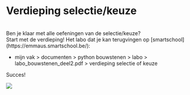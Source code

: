 # Verdieping selectie/keuze

<br>
Ben je klaar met alle oefeningen van de selectie/keuze? <br>
Start met de verdieping! Het labo dat je kan terugvingen  op [smartschool](https://emmaus.smartschool.be/):
<ul><li>mijn vak > documenten > python bouwstenen > labo > labo_bouwstenen_deel2.pdf > verdieping selectie of keuze</li></ul>

Succes!

<img src="https://dodona.ugent.be/nl/repositories/42/public/selectie.jpg/">